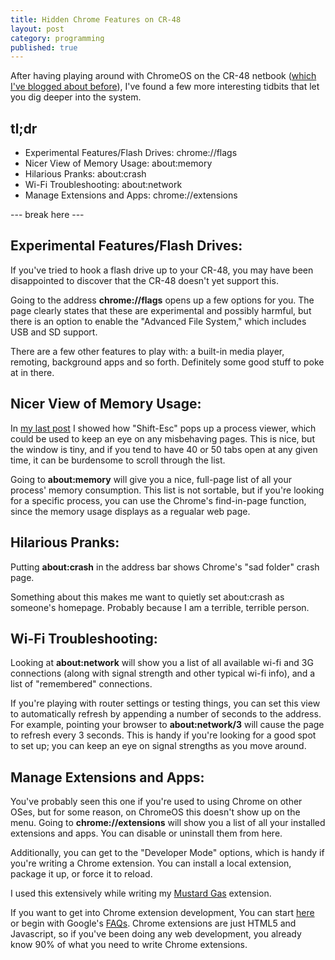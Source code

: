 ```yaml
---
title: Hidden Chrome Features on CR-48
layout: post
category: programming
published: true
---
```


After having playing around with ChromeOS on the CR-48 netbook ([which I've blogged about before](http://calamitylane.com/articles/programming/chrome-os-on-the-cr-48-it-has-developer-bits)), I've found a few more interesting tidbits that let you dig deeper into the system.

## tl;dr
* Experimental Features/Flash Drives: chrome://flags
* Nicer View of Memory Usage: about:memory
* Hilarious Pranks: about:crash
* Wi-Fi Troubleshooting: about:network
* Manage Extensions and Apps: chrome://extensions

--- break here ---

## Experimental Features/Flash Drives:

If you've tried to hook a flash drive up to your CR-48, you may have been disappointed to discover that the CR-48 doesn't yet support this.  

Going to the address **chrome://flags** opens up a few options for you.  The page clearly states that these are experimental and possibly harmful, but there is an option to enable the "Advanced File System," which includes USB and SD support.

There are a few other features to play with: a built-in media player, remoting, background apps and so forth.  Definitely some good stuff to poke at in there.

## Nicer View of Memory Usage:

In [my last post](http://calamitylane.com/articles/programming/chrome-os-on-the-cr-48-it-has-developer-bits) I showed how "Shift-Esc" pops up a process viewer, which could be used to keep an eye on any misbehaving pages.  This is nice, but the window is tiny, and if you tend to have 40 or 50 tabs open at any given time, it can be burdensome to scroll through the list.

Going to **about:memory** will give you a nice, full-page list of all your process' memory consumption.  This list is not sortable, but if you're looking for a specific process, you can use the Chrome's find-in-page function, since the memory usage displays as a regualar web page.

## Hilarious Pranks:

Putting **about:crash** in the address bar shows Chrome's "sad folder" crash page.

Something about this makes me want to quietly set about:crash as someone's homepage.  Probably because I am a terrible, terrible person.

## Wi-Fi Troubleshooting:

Looking at **about:network** will show you a list of all available wi-fi and 3G connections (along with signal strength and other typical wi-fi info), and a list of "remembered" connections.

If you're playing with router settings or testing things, you can set this view to automatically refresh by appending a number of seconds to the address.  For example, pointing your browser to **about:network/3** will cause the page to refresh every 3 seconds.  This is handy if you're looking for a good spot to set up; you can keep an eye on signal strengths as you move around.

## Manage Extensions and Apps:

You've probably seen this one if you're used to using Chrome on other OSes, but for some reason, on ChromeOS this doesn't show up on the menu.  Going to **chrome://extensions** will show you a list of all your installed extensions and apps.  You can disable or uninstall them from here.

Additionally, you can get to the "Developer Mode" options, which is handy if you're writing a Chrome extension.  You can install a local extension, package it up, or force it to reload.

I used this extensively while writing my [Mustard Gas](https://chrome.google.com/webstore/detail/mbaomoafgihhkhgmkkoealeopilfdeaf#) extension.

If you want to get into Chrome extension development, You can start [here](http://code.google.com/chrome/extensions/getstarted.html) or begin with Google's [FAQs](http://code.google.com/chrome/extensions/faq.html).  Chrome extensions are just HTML5 and Javascript, so if you've been doing any web development, you already know 90% of what you need to write Chrome extensions.

